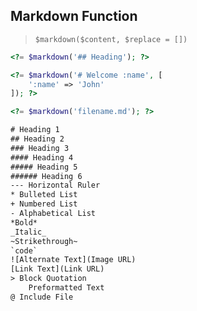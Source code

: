 ## Markdown Function

> `$markdown($content, $replace = [])`

``` php
<?= $markdown('## Heading'); ?>

<?= $markdown('# Welcome :name', [
    ':name' => 'John'
]); ?>

<?= $markdown('filename.md'); ?>
```

``` txt
# Heading 1
## Heading 2
### Heading 3
#### Heading 4
##### Heading 5
###### Heading 6
--- Horizontal Ruler
* Bulleted List
+ Numbered List
- Alphabetical List
*Bold*
_Italic_
~Strikethrough~
`code`
![Alternate Text](Image URL)
[Link Text](Link URL)
> Block Quotation
    Preformatted Text
@ Include File
```